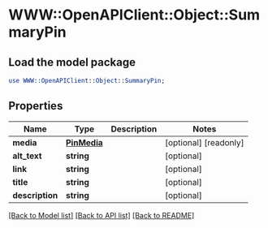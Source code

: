# WWW::OpenAPIClient::Object::SummaryPin

## Load the model package
```perl
use WWW::OpenAPIClient::Object::SummaryPin;
```

## Properties
Name | Type | Description | Notes
------------ | ------------- | ------------- | -------------
**media** | [**PinMedia**](PinMedia.md) |  | [optional] [readonly] 
**alt_text** | **string** |  | [optional] 
**link** | **string** |  | [optional] 
**title** | **string** |  | [optional] 
**description** | **string** |  | [optional] 

[[Back to Model list]](../README.md#documentation-for-models) [[Back to API list]](../README.md#documentation-for-api-endpoints) [[Back to README]](../README.md)


